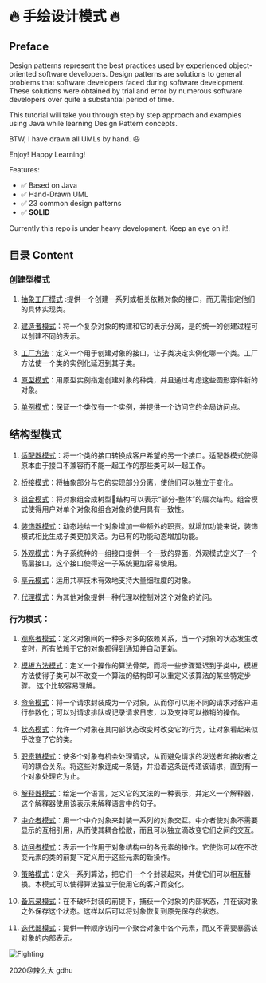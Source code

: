 # :fire: 手绘设计模式 :fire:

## Preface

Design patterns represent the best practices used by experienced object-oriented software 
developers. Design patterns are solutions to general problems that software developers 
faced during software development. 
These solutions were obtained by trial and error by numerous 
software developers over quite a substantial period of time.

This tutorial will take you through step by step 
approach and examples using Java while learning Design Pattern concepts.

BTW, I have drawn all UMLs by hand. :smiley:

Enjoy! Happy Learning!

Features:

- :white_check_mark: Based on Java
- :white_check_mark: Hand-Drawn UML
- :white_check_mark: 23 common design patterns
- :white_check_mark: **SOLID**

Currently this repo is under heavy development. Keep an eye on it!.

## 目录 Content

### 创建型模式

1. [抽象工厂模式](015_AbstractPattern.md) :提供一个创建一系列或相关依赖对象的接口，而无需指定他们的具体实现类。

2. [建造者模式](013_BuilderPattern.md)：将一个复杂对象的构建和它的表示分离，是的统一的创建过程可以创建不同的表示。

3. [工厂方法](008_FactoryMethodPattern.md)：定义一个用于创建对象的接口，让子类决定实例化哪一个类。工厂方法使一个类的实例化延迟到其子类。

4. [原型模式](009_PrototypePattern.md)：用原型实例指定创建对象的种类，并且通过考虑这些圆形穿件新的对象。

5. [单例模式](021_SingletonPattern.md)：保证一个类仅有一个实例，并提供一个访问它的全局访问点。

## 结构型模式

1. [适配器模式](017_AdapterPattern.md)：将一个类的接口转换成客户希望的另一个接口。适配器模式使得原本由于接口不兼容而不能一起工作的那些类可以一起工作。

2. [桥接模式](022_BrigePattern.md)：将抽象部分与它的实现部分分离，使他们可以独立于变化。

3. [组合模式](019_CompositePattern.md)：将对象组合成树型🌲结构可以表示“部分-整体”的层次结构。组合模式使得用户对单个对象和组合对象的使用具有一致性。

4. [装饰器模式](006_DecoratorPattern.md)：动态地给一个对象增加一些额外的职责。就增加功能来说，装饰模式相比生成子类更加灵活。为已有的功能动态增加功能。

5. [外观模式](012_FacadePattern.md)：为子系统种的一组接口提供一个一致的界面，外观模式定义了一个高层接口，这个接口使得这一子系统更加容易使用。

6. [享元模式](026_FlyweightPattern.md)：运用共享技术有效地支持大量细粒度的对象。

7. [代理模式](007_ProxyPattern.md)：为其他对象提供一种代理以控制对这个对象的访问。

### 行为模式：

1. [观察者模式](014_ObserverPattern.md)：定义对象间的一种多对多的依赖关系，当一个对象的状态发生改变时，所有依赖于它的对象都得到通知并自动更新。

2. [模板方法模式](010_TemplateMethodPattern.md)：定义一个操作的算法骨架，而将一些步骤延迟到子类中，模板方法使得子类可以不改变一个算法的结构即可以重定义该算法的某些特定步骤。 这个比较容易理解。

3. [命令模式](023_CommandPattern.md)：将一个请求封装成为一个对象，从而你可以用不同的请求对客户进行参数化；可以对请求排队或记录请求日志，以及支持可以撤销的操作。

4. [状态模式](016_StatePattern.md)：允许一个对象在其内部状态改变时改变它的行为，让对象看起来似乎改变了它的类。

5. [职责链模式](024_ChainOfResponsibility.md)：使多个对象有机会处理请求，从而避免请求的发送者和接收者之间的耦合关系。将这些对象连成一条链，并沿着这条链传递该请求，直到有一个对象处理它为止。

6. [解释器模式](027_InterpreterPattern.md)：给定一个语言，定义它的文法的一种表示，并定义一个解释器，这个解释器使用该表示来解释语言中的句子。

7. [中介者模式](025_MediatorPattern.md)：用一个中介对象来封装一系列的对象交互。中介者使对象不需要显示的互相引用，从而使其耦合松散，而且可以独立滴改变它们之间的交互。

8. [访问者模式](028_VisitorPattern.md)：表示一个作用于对象结构中的各元素的操作。它使你可以在不改变元素的类的前提下定义用于这些元素的新操作。

9. [策略模式](002_StrategyPattern.md)：定义一系列算法，把它们一个个封装起来，并使它们可以相互替换。本模式可以使得算法独立于使用它的客户而变化。

10. [备忘录模式](018_MementoPattern.md)：在不破坏封装的前提下，捕获一个对象的内部状态，并在该对象之外保存这个状态。这样以后可以将对象恢复到原先保存的状态。

11. [迭代器模式](020_IteratorPattern.md)：提供一种顺序访问一个聚合对象中各个元素，而又不需要暴露该对象的内部表示。


![Fighting](https://gitee.com/gdhu/testtingop/raw/master/2019-12-27_001.jpg)

2020@辣么大 gdhu


